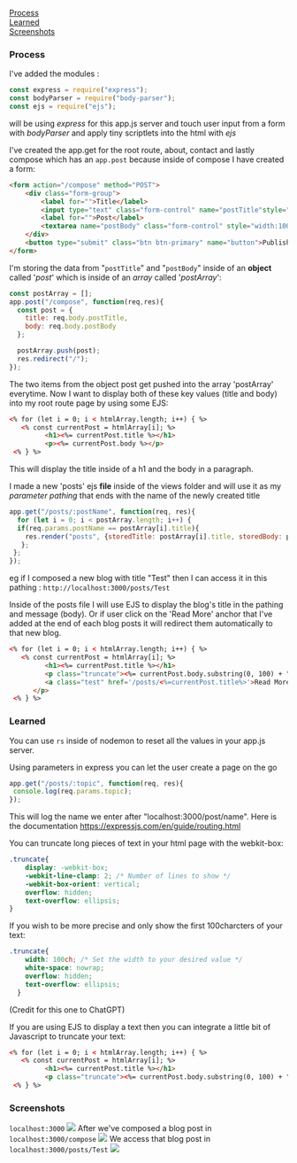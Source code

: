[Process](#process)  
[Learned](#learned)  
[Screenshots](#screenshots)


### Process
I've added the modules :
```js
const express = require("express");
const bodyParser = require("body-parser");
const ejs = require("ejs");
```
will be using *express* for this app.js server and touch user input from a form with *bodyParser* and apply tiny scriptlets into the html with *ejs*  

I've created the app.get for the root route, about, contact and lastly compose which has an `app.post` because inside of compose I have created a form:
```html
<form action="/compose" method="POST">
    <div class="form-group">
        <label for="">Title</label>
        <input type="text" class="form-control" name="postTitle"style="width:100%;" placeholder="Enter Title" autocomplete="off">
        <label for="">Post</label>
        <textarea name="postBody" class="form-control" style="width:100%;" rows="5" cols="30" placeholder="Enter Text"></textarea>
    </div>
    <button type="submit" class="btn btn-primary" name="button">Publish</button>
</form>
```

I'm storing the data from "`postTitle`" and "`postBody`" inside of an **object** called '*post*' which is inside of an *array* called '*postArray*':
```js
const postArray = [];
app.post("/compose", function(req,res){
  const post = {
    title: req.body.postTitle,
    body: req.body.postBody
  };

  postArray.push(post);
  res.redirect("/");
});
```
The two items from the object post get pushed into the array 'postArray' everytime. Now I want to display both of these key values (title and body) into my root route page by using some EJS:
```html
<% for (let i = 0; i < htmlArray.length; i++) { %>
   <% const currentPost = htmlArray[i]; %>
         <h1><%= currentPost.title %></h1>
         <p><%= currentPost.body %></p>
 <% } %>
 ```
This will display the title inside of a h1 and the body in a paragraph.

I made a new 'posts' ejs **file** inside of the views folder and will use it as my *parameter pathing* that ends with the name of the newly created title
```js
app.get("/posts/:postName", function(req, res){
  for (let i = 0; i < postArray.length; i++) {
  if(req.params.postName == postArray[i].title){
    res.render("posts", {storedTitle: postArray[i].title, storedBody: postArray[i].body});
   };
 };
});
```
eg if I composed a new blog with title "Test" then I can access it in this pathing : `http://localhost:3000/posts/Test`  

Inside of the posts file I will use EJS to display the blog's title in the pathing and message (body). Or if user click on the 'Read More' anchor that I've added at the end of each blog posts it will redirect them automatically to that new blog. 
```html
<% for (let i = 0; i < htmlArray.length; i++) { %>
   <% const currentPost = htmlArray[i]; %>
         <h1><%= currentPost.title %></h1>
         <p class="truncate"><%= currentPost.body.substring(0, 100) + "..." %>
         <a class="test" href='/posts/<%=currentPost.title%>'>Read More</a>
      </p>
 <% } %>
```



 ### Learned
 You can use `rs` inside of nodemon to reset all the values in your app.js server.  

 Using parameters in express you can let the user create a page on the go
 ```js
 app.get("/posts/:topic", function(req, res){
  console.log(req.params.topic);
});
```
This will log the name we enter after "localhost:3000/post/name". Here is the documentation https://expressjs.com/en/guide/routing.html  

You can truncate long pieces of text in your html page with the webkit-box:
```css
.truncate{
    display: -webkit-box;
    -webkit-line-clamp: 2; /* Number of lines to show */
    -webkit-box-orient: vertical;
    overflow: hidden;
    text-overflow: ellipsis;
}
```
If you wish to be more precise and only show the first 100charcters of your text:
```css
.truncate{
    width: 100ch; /* Set the width to your desired value */
    white-space: nowrap;
    overflow: hidden;
    text-overflow: ellipsis;
  }
```
(Credit for this one to ChatGPT)

If you are using EJS to display a text then you can integrate a little bit of Javascript to truncate your text:
```html
<% for (let i = 0; i < htmlArray.length; i++) { %>
   <% const currentPost = htmlArray[i]; %>
         <h1><%= currentPost.title %></h1>
         <p class="truncate"><%= currentPost.body.substring(0, 100) + "..." %></p>
 <% } %>
```

### Screenshots

`localhost:3000`
![](https://media.discordapp.net/attachments/1039676646325764231/1133078944439079052/Screenshot_2023-07-24_at_11-49-12_Daily_Journal.png?width=1346&height=753) 
After we've composed a blog post in `localhost:3000/compose`
![](https://media.discordapp.net/attachments/1039676646325764231/1133078944191619103/Screenshot_2023-07-24_at_11-49-46_Daily_Journal.png?width=1346&height=753) 
We access that blog post in 
`localhost:3000/posts/Test`
![](https://media.discordapp.net/attachments/1039676646325764231/1133078944699129906/Screenshot_2023-07-24_at_11-49-56_Daily_Journal.png?width=1346&height=753) 
